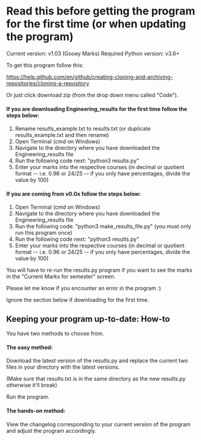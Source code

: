 # Read this before getting the program for the first time (or when updating the program)

Current version: v1.03 (Gooey Marks)
Required Python version: v3.6+

To get this program follow this:

https://help.github.com/en/github/creating-cloning-and-archiving-repositories/cloning-a-repository

Or just click download zip (from the drop down menu called "Code").

#### If you are downloading Engineering_results for the first time follow the steps below:
1. Rename results_example.txt to results.txt (or duplicate results_example.txt and then rename)
2. Open Terminal (cmd on Windows)
3. Navigate to the directory where you have downloaded the Engineering_results file
4. Run the following code next: "python3 results.py"
5. Enter your marks into the respective courses (in decimal or quotient format -- i.e. 0.96 or 24/25 -- 
if you only have percentages, divide the value by 100)

#### If you are coming from v0.0x follow the steps below:

1. Open Terminal (cmd on Windows)
2. Navigate to the directory where you have downloaded the Engineering_results file
3. Run the following code: "python3 make_results_file.py" (you must only run this program once)
4. Run the following code next: "python3 results.py"
5. Enter your marks into the respective courses 
(in decimal or quotient format -- i.e. 0.96 or 24/25 -- if you only have percentages, divide the value by 100)

You will have to re-run the results.py program if you want to see the marks in the "Current Marks for semester" screen.

Please let me know if you encounter an error in the program :)

Ignore the section below if downloading for the first time.

## Keeping your program up-to-date: How-to
You have two methods to choose from.

#### The easy method:
Download the latest version of the results.py and replace the current two files in your directory with the latest 
versions.

(Make sure that results.txt is in the same directory as the new results.py otherwise it'll break)

Run the program.

#### The hands-on method:
View the changelog corresponding to your current version of the program and adjust the program accordingly.
